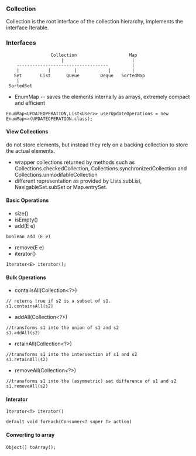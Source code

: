 ### Collection
Collection is the root interface of the collection hierarchy, implements the interface Iterable<E>.

### Interfaces
````
                 Collection                    Map
                     |                          |
    -----------------------------------         |
    |           |         |            |        |
   Set       List      Queue        Deque   SortedMap
    |
 SortedSet

````



- EnumMap -- saves the elements internally as arrays, extremely compact and efficient
````
EnumMap<UPDATEOPERATION,List<User>> userUpdateOperations = new EnumMap<>(UPDATEOPERATION.class);
````


#### View Collections
do not store elements, but instead they rely on a backing collection to store the actual elements.
- wrapper collections returned by methods such as Collections.checkedCollection, Collections.synchronizedCollection and Collections.unmodifableCollection
- different representation as provided by Lists.subList, NavigableSet.subSet or Map.entrySet.

#### Basic Operations
- size()
- isEmpty()
- add(E e)
````
boolean add (E e)
````
- remove(E e)
- iterator()
````
Iterator<E> iterator();
````

#### Bulk Operations
- contailsAll(Collection<?>)
````
// returns true if s2 is a subset of s1.
s1.containsAll(s2)
````
- addAll(Collection<?>)
````
//transforms s1 into the union of s1 and s2
s1.addAll(s2)
````
- retainAll(Collection<?>)
````
//transforms s1 into the intersection of s1 and s2
s1.retainAll(s2)
````
- removeAll(Collection<?>)
````
//transforms s1 into the (asymmetric) set difference of s1 and s2
s1.removeAll(s2)
````
#### Interator
```
Iterator<T> iterator()

default void forEach(Consumer<? super T> action)
```
#### Converting to array
````
Object[] toArray();


````

